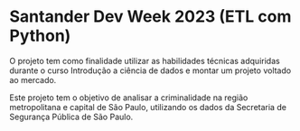 # Santander Dev Week 2023 (ETL com Python)

O projeto tem como finalidade utilizar as habilidades técnicas adquiridas durante o curso Introdução a ciência de dados e montar um projeto voltado ao mercado.

Este projeto tem o objetivo de analisar a criminalidade na região metropolitana e capital de São Paulo, utilizando os dados da Secretaria de Segurança Pública de São Paulo.
